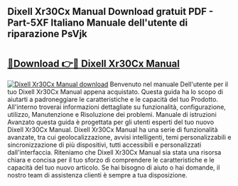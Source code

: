 ## Dixell Xr30Cx Manual Download gratuit PDF - Part-5XF Italiano Manuale dell'utente di riparazione PsVjk

# <h2><a href="http://dfgt4s.blite.top/?on=Dixell+Xr30Cx+Manual">🔗Download 👉🔴 Dixell Xr30Cx Manual</a></h2>

[![Dixell Xr30Cx Manual download](https://i.imgur.com/lujVjoI.png)](http://dfgt4s.blite.top/?on=Dixell+Xr30Cx+Manual)
Benvenuto nel manuale Dell'utente per il tuo Dixell Xr30Cx Manual appena acquistato. Questa guida ha lo scopo di aiutarti a padroneggiare le caratteristiche e le capacità del tuo Prodotto. All'interno troverai informazioni dettagliate su funzionalità, configurazione, utilizzo, Manutenzione e Risoluzione dei problemi. Manuale di istruzioni Avanzato questa guida è progettata per gli utenti esperti del tuo nuovo Dixell Xr30Cx Manual. Dixell Xr30Cx Manual ha una serie di funzionalità avanzate, tra cui geolocalizzazione, avvisi intelligenti, temi personalizzabili e sincronizzazione di più dispositivi, tutti accessibili e personalizzati dall'interfaccia. Riteniamo che Dixell Xr30Cx Manual sia stata una risorsa chiara e concisa per il tuo sforzo di comprendere le caratteristiche e le capacità del tuo nuovo articolo. Se hai bisogno di aiuto o hai domande, il nostro team di assistenza clienti è sempre a tua disposizione.
